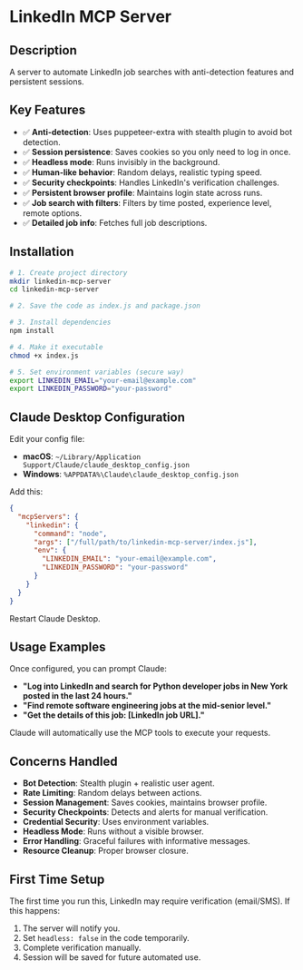 # LinkedIn MCP Server

## Description

A server to automate LinkedIn job searches with anti-detection features and persistent sessions.

## Key Features

- ✅ **Anti-detection**: Uses puppeteer-extra with stealth plugin to avoid bot detection.
- ✅ **Session persistence**: Saves cookies so you only need to log in once.
- ✅ **Headless mode**: Runs invisibly in the background.
- ✅ **Human-like behavior**: Random delays, realistic typing speed.
- ✅ **Security checkpoints**: Handles LinkedIn's verification challenges.
- ✅ **Persistent browser profile**: Maintains login state across runs.
- ✅ **Job search with filters**: Filters by time posted, experience level, remote options.
- ✅ **Detailed job info**: Fetches full job descriptions.

## Installation

```bash
# 1. Create project directory
mkdir linkedin-mcp-server
cd linkedin-mcp-server

# 2. Save the code as index.js and package.json

# 3. Install dependencies
npm install

# 4. Make it executable
chmod +x index.js

# 5. Set environment variables (secure way)
export LINKEDIN_EMAIL="your-email@example.com"
export LINKEDIN_PASSWORD="your-password"
```

## Claude Desktop Configuration

Edit your config file:

- **macOS**: `~/Library/Application Support/Claude/claude_desktop_config.json`
- **Windows**: `%APPDATA%\Claude\claude_desktop_config.json`

Add this:

```json
{
  "mcpServers": {
    "linkedin": {
      "command": "node",
      "args": ["/full/path/to/linkedin-mcp-server/index.js"],
      "env": {
        "LINKEDIN_EMAIL": "your-email@example.com",
        "LINKEDIN_PASSWORD": "your-password"
      }
    }
  }
}
```

Restart Claude Desktop.

## Usage Examples

Once configured, you can prompt Claude:

- **"Log into LinkedIn and search for Python developer jobs in New York posted in the last 24 hours."**
- **"Find remote software engineering jobs at the mid-senior level."**
- **"Get the details of this job: [LinkedIn job URL]."**

Claude will automatically use the MCP tools to execute your requests.

## Concerns Handled

- **Bot Detection**: Stealth plugin + realistic user agent.
- **Rate Limiting**: Random delays between actions.
- **Session Management**: Saves cookies, maintains browser profile.
- **Security Checkpoints**: Detects and alerts for manual verification.
- **Credential Security**: Uses environment variables.
- **Headless Mode**: Runs without a visible browser.
- **Error Handling**: Graceful failures with informative messages.
- **Resource Cleanup**: Proper browser closure.

## First Time Setup

The first time you run this, LinkedIn may require verification (email/SMS). If this happens:

1. The server will notify you.
2. Set `headless: false` in the code temporarily.
3. Complete verification manually.
4. Session will be saved for future automated use.